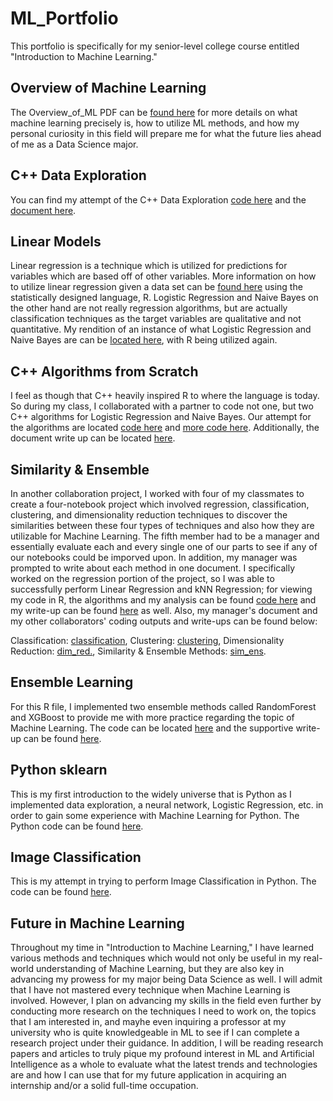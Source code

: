# ML_Portfolio
This portfolio is specifically for my senior-level college course entitled "Introduction to Machine Learning."

## Overview of Machine Learning
The Overview_of_ML PDF can be [found here](Overview_of_ML.pdf) for more details on what machine learning precisely is, how to utilize ML methods, and how my personal curiosity in this field will prepare me for what the future lies ahead of me as a Data Science major.

## C++ Data Exploration
You can find my attempt of the C++ Data Exploration [code here](data_exploration.cpp) and the [document here](Assignment_1.pdf).

## Linear Models
Linear regression is a technique which is utilized for predictions for variables which are based off of other variables. More information on how to utilize linear regression given a data set can be [found here](Regression.pdf) using the statistically designed language, R. Logistic Regression and Naive Bayes on the other hand are not really regression algorithms, but are actually classification techniques as the target variables are qualitative and not quantitative. My rendition of an instance of what Logistic Regression and Naive Bayes are can be [located here](Classification.pdf), with R being utilized again.

## C++ Algorithms from Scratch
I feel as though that C++ heavily inspired R to where the language is today. So during my class, I collaborated with a partner to code not one, but two C++ algorithms for Logistic Regression and Naive Bayes. Our attempt for the algorithms are located [code here](naive.cpp) and [more code here](logreg.cpp). Additionally, the document write up can be located [here](Assignment_4.pdf).

## Similarity & Ensemble
In another collaboration project, I worked with four of my classmates to create a four-notebook project which involved regression, classification, clustering, and dimensionality reduction techniques to discover the similarities between these four types of techniques and also how they are utilizable for Machine Learning. The fifth member had to be a manager and essentially evaluate each and every single one of our parts to see if any of our notebooks could be imporved upon. In addition, my manager was prompted to write about each method in one document. I specifically worked on the regression portion of the project, so I was able to successfully perform Linear Regression and kNN Regression; for viewing my code in R, the algorithms and my analysis can be found [code here](Group_Project.Rmd) and my write-up can be found [here](Regression-3.pdf) as well. Also, my manager's document and my other collaborators' coding outputs and write-ups can be found below:

 Classification: [classification](Classification-1.pdf),
 Clustering: [clustering](Notebook_3_Clustering.pdf),
 Dimensionality Reduction: [dim_red.](Dimensionality_Reduction.pdf),
 Similarity & Ensemble Methods: [sim_ens](CS4375_Similarity_and_Ensemble_Team_Project.pdf).

## Ensemble Learning
For this R file, I implemented two ensemble methods called RandomForest and XGBoost to provide me with more practice regarding the topic of Machine Learning. The code can be located [here](Ensemble_Methods.Rmd) and the supportive write-up can be found [here](Ensemble_Methods-1.pdf).

## Python sklearn
This is my first introduction to the widely universe that is Python as I implemented data exploration, a neural network, Logistic Regression, etc. in order to gain some experience with Machine Learning for Python. The Python code can be found [here](sklearn_assignment(1).py).

## Image Classification
This is my attempt in trying to perform Image Classification in Python. The code can be found [here](image_classification.py).

## Future in Machine Learning
Throughout my time in "Introduction to Machine Learning," I have learned various methods and techniques which would not only be useful in my real-world understanding of Machine Learning, but they are also key in advancing my prowess for my major being Data Science as well. I will admit that I have not mastered every technique when Machine Learning is involved. However, I plan on advancing my skills in the field even further by conducting more research on the techniques I need to work on, the topics that I am interested in, and mayhe even inquiring a professor at my university who is quite knowledgeable in ML to see if I can complete a research project under their guidance. In addition, I will be reading research papers and articles to truly pique my profound interest in ML and Artificial Intelligence as a whole to evaluate what the latest trends and technologies are and how I can use that for my future application in acquiring an internship and/or a solid full-time occupation.
